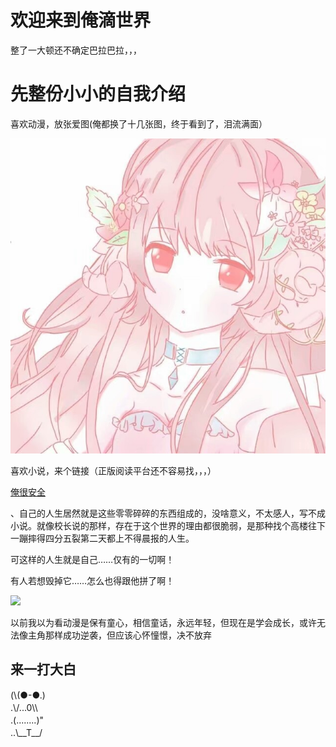 <!DOCTYPE html>
<html lang="zh-cn">
  <head>
	<meta charset="utf-8"/>
	<title>小小的世界</title>
	<style>
		body{
			background-image: url("1.jpg");
			background-repeat: repeat;no-repeat;
			background-position: left top;
			background-attachment: fixed;
		}
		div{
			margin-top: 1px;
			margin-bottom: 1px;
			padding-top:1px;
			padding-bottom: 1px;
		}
	</style>
</head>
<body>
<h1>欢迎来到俺滴世界</h1>
<p>整了一大顿还不确定巴拉巴拉，，，</p>
<h1>先整份小小的自我介绍</h1>
<p>喜欢动漫，放张爱图(俺都换了十几张图，终于看到了，泪流满面）</p>
<img src="123.jpg.jpeg">
<p>喜欢小说，来个链接（正版阅读平台还不容易找，，，）</p>
<a href="https://ubook.reader.qq.com/intro.html?bid=933335&amp;b_f=231004">俺很安全</a>
<p>、自己的人生居然就是这些零零碎碎的东西组成的，没啥意义，不太感人，写不成小说。就像校长说的那样，存在于这个世界的理由都很脆弱，是那种找个高楼往下一蹦摔得四分五裂第二天都上不得晨报的人生。</p>
<p>可这样的人生就是自己……仅有的一切啊！</p>
<p>有人若想毁掉它……怎么也得跟他拼了啊！</p>
<img src="lz.jpn">
<p>以前我以为看动漫是保有童心，相信童话，永远年轻，但现在是学会成长，或许无法像主角那样成功逆袭，但应该心怀憧憬，决不放弃</p>
<h2>来一打大白</h2>              
<div>(\(●-●.) </div>
<div>.\/...0\\  </div> 
<div>.(........)" </div>
<div>..\__T__/ </div>  
</body>
</html>
